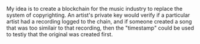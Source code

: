My idea is to create a blockchain for the music industry to replace the system of copyrighting. An artist's private key would verify if a particular artist had a recording logged to the chain, and if someone created a song that was too similair to that recording, then the "timestamp" could be used to testiy that the original was created first.
